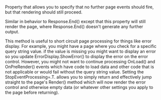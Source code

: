﻿Property that allows you to specify that no further page events should fire, but that rendering should still proceed.

Similar in behavior to Response.End() except that this property will still render the page, where Response.End() doesn't generate any further output.

This method is useful to short circuit page processing for things like error display. For example, you might have a page where you check for a specific query string value. if the value is missing you might want to display an error so you update ErrorDisplay.ShowError() to display the error on the error control. However, you might not want to continue processing OnLoad() and OnPreRender() events which have code to load data and other code that is not applicable or would fail without the query string value. Setting the StopEventProcessing=.T. allows you to simply return and effectively jump straight to the page's Render() method which will now render the error control and otherwise empty data (or whatever other settings you apply to the page before returning).